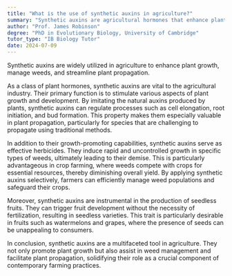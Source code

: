 ```yaml
---
title: "What is the use of synthetic auxins in agriculture?"
summary: "Synthetic auxins are agricultural hormones that enhance plant growth, manage weeds, and aid in plant propagation, playing a crucial role in modern farming practices."
author: "Prof. James Robinson"
degree: "PhD in Evolutionary Biology, University of Cambridge"
tutor_type: "IB Biology Tutor"
date: 2024-07-09
---
```


Synthetic auxins are widely utilized in agriculture to enhance plant growth, manage weeds, and streamline plant propagation.

As a class of plant hormones, synthetic auxins are vital to the agricultural industry. Their primary function is to stimulate various aspects of plant growth and development. By imitating the natural auxins produced by plants, synthetic auxins can regulate processes such as cell elongation, root initiation, and bud formation. This property makes them especially valuable in plant propagation, particularly for species that are challenging to propagate using traditional methods.

In addition to their growth-promoting capabilities, synthetic auxins serve as effective herbicides. They induce rapid and uncontrolled growth in specific types of weeds, ultimately leading to their demise. This is particularly advantageous in crop farming, where weeds compete with crops for essential resources, thereby diminishing overall yield. By applying synthetic auxins selectively, farmers can efficiently manage weed populations and safeguard their crops.

Moreover, synthetic auxins are instrumental in the production of seedless fruits. They can trigger fruit development without the necessity of fertilization, resulting in seedless varieties. This trait is particularly desirable in fruits such as watermelons and grapes, where the presence of seeds can be unappealing to consumers.

In conclusion, synthetic auxins are a multifaceted tool in agriculture. They not only promote plant growth but also assist in weed management and facilitate plant propagation, solidifying their role as a crucial component of contemporary farming practices.
    